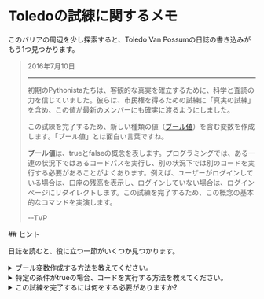 # Toledoの試練に関するメモ

このバリアの周辺を少し探索すると、Toledo Van Possumの日誌の書き込みがもう1つ見つかります。

<blockquote>
2016年7月10日
<hr/>
<p>
初期のPythonistaたちは、客観的な真実を確立するために、科学と査読の力を信じていました。彼らは、市民権を得るための試練に「真実の試練」を含め、この値が最新のメンバーにも確実に渡るようにしました。
</p>
<p>
この試練を完了するため、新しい種類の値（<a href="https://docs.python.org/3/library/stdtypes.html#truth-value-testing">ブール値</a>）を含む変数を作成します。「ブール値」とは面白い言葉ですね。
</p>
<p>
<b>ブール値</b>は、trueとfalseの概念を表します。プログラミングでは、ある一連の状況下ではあるコードパスを実行し、別の状況下では別のコードを実行する必要があることがよくあります。例えば、ユーザーがログインしている場合は、口座の残高を表示し、ログインしていない場合は、ログインページにリダイレクトします。この試練を完了するため、この概念の基本的なコマンドを実演します。
</p>
<p>
--TVP
</p>
</blockquote>
## ヒント

日誌を読むと、役に立つ一節がいくつか見つかります。

<details>
<summary>ブール変数作成する方法を教えてください。</summary>
同じ名前を大文字にした単語を使用し、変数に`True`または`False`の値を直接割り当てることができます。

```python
tacos_rule = True
root_canal_fun = False
```

</details>
<details>
<summary>特定の条件がtrueの場合、コードを実行する方法を教えてください。</summary>
__ifステートメント__を使用し、特定の条件でのみ実行されるコードブロックを定義できます。

```python
tacos_rule = True

if tacos_rule:
    print("Well, of course tacos rule!")
```

多くの場合、[比較ロジック](https://docs.python.org/3/library/stdtypes.html#comparisons)を使用し、コードブロックを実行するかどうかを決定します。これらは、比較するデータに応じて`True`または`False`に評価されるステートメントです。次のコードでは、「～と等しくない」比較（`!=`）を使用し、printステートメントを実行するかどうかを決定します。

```python
dinner_name = "kale"

if dinner_name != "tacos":
    print("Why aren't we eating tacos?")
```

</details>
<details>
<summary>この試練を完了するには何をする必要がありますか?</summary>
次の場所にあるコードフォルダに、新しいファイル`booleans.py`を作成します。

```bash
<%= env.TQ_PYTHON_CODE_PATH.value %>
```

複数の[ブール](https://docs.python.org/3/library/stdtypes.html#truth-value-testing)変数を宣言するプログラムを作成します。変数には、次の名前と値が必要です。

* 変数`python_is_glorious`を`True`に設定します。
* 変数`failure_is_option`を`False`に設定します。
* 変数`proper_greeting`は、初期設定を`False`にします。

スクリプトを実行する場合は、次のスクリプトに渡される最初の引数の値を確認してください:  `sys.argv[1]`.その引数が`For the glory of Python!`の場合は、`proper_greeting`変数を`True`に設定します。次のスクリプト呼び出しの例では、`proper_greeting`変数が`True`に設定されます。

```bash
python3 booleans.py 'For the glory of Python!'
```

それ以外を入力すると、`proper_greeting`の値は`False`のままになります。

スクリプトで変数が正しく宣言された場合は、[*HACK*]ボタンをクリックしてください。

</details>
